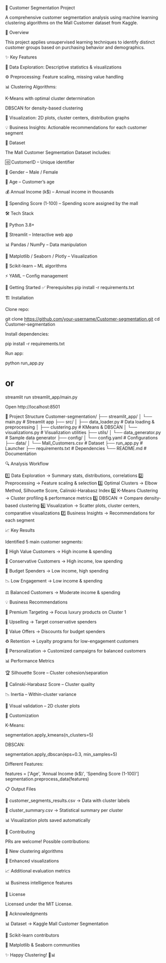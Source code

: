 🎯 Customer Segmentation Project

A comprehensive customer segmentation analysis using machine learning clustering algorithms on the Mall Customer dataset from Kaggle.

📌 Overview

This project applies unsupervised learning techniques to identify distinct customer groups based on purchasing behavior and demographics.

✨ Key Features

🔎 Data Exploration: Descriptive statistics & visualizations

⚙️ Preprocessing: Feature scaling, missing value handling

📊 Clustering Algorithms:

K-Means with optimal cluster determination

DBSCAN for density-based clustering

🎨 Visualization: 2D plots, cluster centers, distribution graphs

💡 Business Insights: Actionable recommendations for each customer segment

📂 Dataset

The Mall Customer Segmentation Dataset includes:

🆔 CustomerID – Unique identifier

🚻 Gender – Male / Female

🎂 Age – Customer’s age

💰 Annual Income (k$) – Annual income in thousands

🛒 Spending Score (1-100) – Spending score assigned by the mall

🛠️ Tech Stack

🐍 Python 3.8+

🎈 Streamlit – Interactive web app

📊 Pandas / NumPy – Data manipulation

🎨 Matplotlib / Seaborn / Plotly – Visualization

🤖 Scikit-learn – ML algorithms

⚡ YAML – Config management

🚀 Getting Started
✅ Prerequisites
pip install -r requirements.txt

🏗️ Installation

Clone repo:

git clone https://github.com/your-username/Customer-segmentation.git
cd Customer-segmentation


Install dependencies:

pip install -r requirements.txt


Run app:

python run_app.py
# or
streamlit run streamlit_app/main.py


Open http://localhost:8501

📁 Project Structure
Customer-segmentation/
├── streamlit_app/
│   └── main.py              # Streamlit app
├── src/
│   ├── data_loader.py       # Data loading & preprocessing
│   ├── clustering.py        # KMeans & DBSCAN
│   └── visualizations.py    # Visualization utilities
├── utils/
│   └── data_generator.py    # Sample data generator
├── config/
│   └── config.yaml          # Configurations
├── data/
│   └── Mall_Customers.csv   # Dataset
├── run_app.py               # Launcher
├── requirements.txt         # Dependencies
└── README.md                # Documentation

🔍 Analysis Workflow

1️⃣ Data Exploration → Summary stats, distributions, correlations
2️⃣ Preprocessing → Feature scaling & selection
3️⃣ Optimal Clusters → Elbow Method, Silhouette Score, Calinski-Harabasz Index
4️⃣ K-Means Clustering → Cluster profiling & performance metrics
5️⃣ DBSCAN → Compare density-based clustering
6️⃣ Visualization → Scatter plots, cluster centers, comparative visualizations
7️⃣ Business Insights → Recommendations for each segment

📈 Key Results

Identified 5 main customer segments:

💎 High Value Customers → High income & spending

💼 Conservative Customers → High income, low spending

🎯 Budget Spenders → Low income, high spending

📉 Low Engagement → Low income & spending

⚖️ Balanced Customers → Moderate income & spending

💡 Business Recommendations

🎯 Premium Targeting → Focus luxury products on Cluster 1

🔼 Upselling → Target conservative spenders

💸 Value Offers → Discounts for budget spenders

♻️ Retention → Loyalty programs for low-engagement customers

🤝 Personalization → Customized campaigns for balanced customers

📊 Performance Metrics

🏆 Silhouette Score – Cluster cohesion/separation

📏 Calinski-Harabasz Score – Cluster quality

📉 Inertia – Within-cluster variance

👀 Visual validation – 2D cluster plots

🔧 Customization

K-Means:

segmentation.apply_kmeans(n_clusters=5)


DBSCAN:

segmentation.apply_dbscan(eps=0.3, min_samples=5)


Different Features:

features = ['Age', 'Annual Income (k$)', 'Spending Score (1-100)']
segmentation.preprocess_data(features)

📋 Output Files

📄 customer_segments_results.csv → Data with cluster labels

📄 cluster_summary.csv → Statistical summary per cluster

📊 Visualization plots saved automatically

🤝 Contributing

PRs are welcome! Possible contributions:

🧠 New clustering algorithms

🎨 Enhanced visualizations

📈 Additional evaluation metrics

📊 Business intelligence features

📝 License

Licensed under the MIT License.

🙏 Acknowledgments

📊 Dataset → Kaggle Mall Customer Segmentation

🤖 Scikit-learn contributors

🎨 Matplotlib & Seaborn communities

✨ Happy Clustering! 🎯📊
